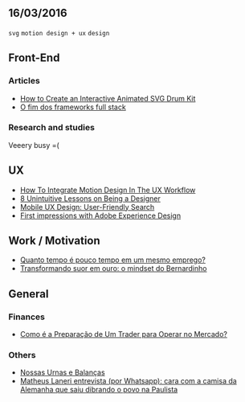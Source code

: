 16/03/2016
----------

`svg` `motion design + ux` `design`

## Front-End

### Articles

- [How to Create an Interactive Animated SVG Drum Kit](https://t.co/3biNxDBl9X)
- [O fim dos frameworks full stack](https://medium.com/coderockr-way/o-fim-dos-frameworks-full-stack-463d6e7b0952#.u6tx7vqkj)  

### Research and studies

Veeery busy =(

## UX

- [How To Integrate Motion Design In The UX Workflow](https://t.co/CMiGSx4Yah)
- [8 Unintuitive Lessons on Being a Designer](https://medium.com/the-year-of-the-looking-glass/8-unintuitive-lessons-on-being-a-designer-ca7e97a572ee#.q8fqfbnw8)
- [Mobile UX Design: User-Friendly Search](https://uxplanet.org/mobile-ux-design-user-friendly-search-51e5f78f5a1e#.kjo2vflds)
- [First impressions with Adobe Experience Design](https://medium.com/user-experience-design-1/first-impressions-with-adobe-experience-design-107904b5efbe#.lw544mm8l)
 
## Work / Motivation

- [Quanto tempo é pouco tempo em um mesmo emprego?](https://t.co/Ko33KXQ9O5) 
- [Transformando suor em ouro: o mindset do Bernardinho](http://mundoraiam.com/transformando_suor_em_ouro-bernardinho/)
 
## General 

### Finances

- [Como é a Preparação de Um Trader para Operar no Mercado?](http://blogdouo.blogspot.com.br/2016/03/como-e-preparacao-de-um-trader-para.html)
 
### Others
 
- [Nossas Urnas e Balanças](https://medium.com/@torniquato/nossas-urnas-e-balan%C3%A7as-e913960b2f28#.a88skqbls) 
- [Matheus Laneri entrevista (por Whatsapp): cara com a camisa da Alemanha que saiu dibrando o povo na Paulista](https://medium.com/@matheuslaneri/matheus-laneri-entrevista-por-whatsapp-cara-com-a-camisa-da-alemanha-que-saiu-dibrando-o-povo-na-789d844e4f33#.tltobm7y5)
